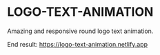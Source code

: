 # LOGO-TEXT-ANIMATION
Amazing and responsive round logo text animation.

End result: https://logo-text-animation.netlify.app
